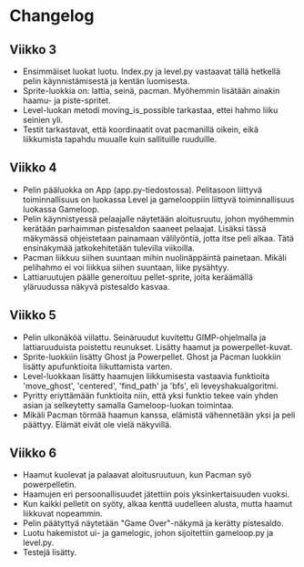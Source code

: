 # Changelog

## Viikko 3 
- Ensimmäiset luokat luotu. Index.py ja level.py vastaavat tällä hetkellä pelin käynnistämisestä ja kentän luomisesta. 
- Sprite-luokkia on: lattia, seinä, pacman. Myöhemmin lisätään ainakin haamu- ja piste-spritet.
- Level-luokan metodi moving_is_possible tarkastaa, ettei hahmo liiku seinien yli.
- Testit tarkastavat, että koordinaatit ovat pacmanillä oikein, eikä liikkumista tapahdu muualle kuin sallituille ruuduille.
 
## Viikko 4 
- Pelin pääluokka on App (app.py-tiedostossa). Pelitasoon liittyvä toiminnallisuus on luokassa Level ja gamelooppiin liittyvä toiminnallisuus luokassa Gameloop.
- Pelin käynnistyessä pelaajalle näytetään aloitusruutu, johon myöhemmin kerätään parhaimman pistesaldon saaneet pelaajat. Lisäksi tässä mäkymässä ohjeistetaan painamaan välilyöntiä, jotta itse peli alkaa. Tätä ensinäkymää jatkokehitetään tulevilla viikoilla. 
- Pacman liikkuu siihen suuntaan mihin nuolinäppäintä painetaan. Mikäli pelihahmo ei voi liikkua siihen suuntaan, liike pysähtyy.
- Lattiaruutujen päälle generoituu pellet-sprite, joita keräämällä yläruudussa näkyvä pistesaldo kasvaa. 

## Viikko 5 
- Pelin ulkonäköä viilattu. Seinäruudut kuvitettu GIMP-ohjelmalla ja lattiaruuduista poistettu reunukset. Lisätty haamut ja powerpellet-kuvat.
- Sprite-luokkiin lisätty Ghost ja Powerpellet. Ghost ja Pacman luokkiin lisätty apufunktioita liikuttamista varten.
- Level-luokkaan lisätty haamujen liikkumisesta vastaavia funktioita 'move_ghost', 'centered', 'find_path' ja 'bfs', eli leveyshakualgoritmi. 
- Pyritty eriyttämään funktioita niin, että yksi funktio tekee vain yhden asian ja selkeytetty samalla Gameloop-luokan toimintaa.
- Mikäli Pacman törmää haamun kanssa, elämistä vähennetään yksi ja peli päättyy. Elämät eivät ole vielä näkyvillä.

## Viikko 6
- Haamut kuolevat ja palaavat aloitusruutuun, kun Pacman syö powerpelletin.
- Haamujen eri persoonallisuudet jätettiin pois yksinkertaisuuden vuoksi. 
- Kun kaikki pelletit on syöty, alkaa kenttä uudelleen alusta, mutta haamut liikkuvat nopeammin.
- Pelin päätyttyä näytetään "Game Over"-näkymä ja kerätty pistesaldo.
- Luotu hakemistot ui- ja gamelogic, johon sijoitettiin gameloop.py ja level.py.
- Testejä lisätty.

